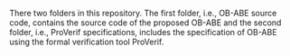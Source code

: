 There two folders in this repository. 
The first folder, i.e., OB-ABE source code, contains the source code of the proposed OB-ABE and the second folder, i.e., ProVerif specifications, includes the specification of OB-ABE using the formal verification tool ProVerif. 
